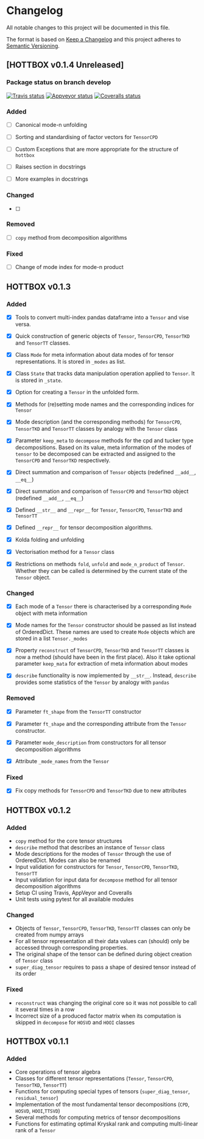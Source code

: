 # Changelog
All notable changes to this project will be documented in this file.

The format is based on [Keep a Changelog](http://keepachangelog.com/en/1.0.0/)
and this project adheres to [Semantic Versioning](http://semver.org/spec/v2.0.0.html).

## [HOTTBOX v0.1.4 Unreleased]

### Package status on branch develop
[![Travis status](https://img.shields.io/travis/hottbox/hottbox/develop.svg?label=TravisCI)](https://travis-ci.org/hottbox/hottbox/)
[![Appveyor status](https://ci.appveyor.com/api/projects/status/2ct6ku31v351s3d3/branch/develop?svg=true)](https://ci.appveyor.com/project/IlyaKisil/hottbox-6jq6a/branch/develop)
[![Coveralls status](https://img.shields.io/coveralls/github/hottbox/hottbox/develop.svg)](https://coveralls.io/github/hottbox/hottbox)

### Added
- [ ] Canonical mode-n unfolding
- [ ] Sorting and standardising of factor vectors for `TensorCPD`
- [ ] Custom Exceptions that are more appropriate for the structure of `hottbox`
- [ ] Raises section in docstrings
- [ ] More examples in docstrings


### Changed
- [ ]


### Removed
- [ ] ``copy`` method from decomposition algorithms


### Fixed
- [ ] Change of mode index for mode-n product




## HOTTBOX v0.1.3

### Added

- [x] Tools to convert multi-index pandas dataframe into a `Tensor` and vise versa.
- [x] Quick construction of generic objects of `Tensor`, `TensorCPD`, `TensorTKD` and `TensorTT` classes.
- [x] Class `Mode` for meta information about data modes of for tensor representations.
      It is stored in `_modes` as list.
- [x] Class `State` that tracks data manipulation operation applied to `Tensor`.
      It is stored in `_state`.      
- [x] Option for creating a `Tensor` in the unfolded form.
- [x] Methods for (re)setting mode names and the corresponding indices for `Tensor`
- [x] Mode description (and the corresponding methods) for `TensorCPD`, `TensorTKD` and `TensorTT` classes 
      by analogy with the `Tensor` class
- [x] Parameter `keep_meta` to `decompose` methods for the cpd and tucker type decompositions.
      Based on its value, meta information of the modes of `tensor` to be decomposed can be extracted
      and assigned to the `TensorCPD` and `TensorTKD` respectively.
- [x] Direct summation and comparison of `Tensor` objects (redefined `__add__`, `__eq__`)
- [x] Direct summation and comparison of `TensorCPD` and `TensorTKD` object (redefined `__add__`, `__eq__`)      
- [x] Defined `__str__` and `__repr__` for  `Tensor`, `TensorCPD`, `TensorTKD` and `TensorTT`
- [x] Defined `__repr__` for tensor decomposition algorithms.
- [x] Kolda folding and unfolding
- [x] Vectorisation method for a `Tensor` class
- [x] Restrictions on methods `fold`, `unfold` and `mode_n_product` of `Tensor`.
      Whether they can be called is determined by the current state of the `Tensor` object.


### Changed

- [x] Each mode of a `Tensor` there is characterised by a corresponding `Mode` object with meta information
- [x] Mode names for the `Tensor` constructor should be passed as list instead of OrderedDict.
      These names are used to create `Mode` objects which are stored in a  list `Tensor._modes`
- [x] Property `reconstruct` of `TensorCPD`, `TensorTKD` and `TensorTT` classes is now a method 
      (should have been in the first place). Also it take optional parameter `keep_mata` for extraction
      of meta information about modes
- [x] `describe` functionality is now implemented by `__str__`. Instead, `describe` provides some
      statistics of the `Tensor` by analogy with `pandas`
       

### Removed

- [x] Parameter `ft_shape` from the `TensorTT` constructor
- [x] Parameter `ft_shape` and the corresponding attribute from the `Tensor` constructor.
- [x] Parameter `mode_description` from constructors for all tensor decomposition algorithms
- [x] Attribute `_mode_names` from the `Tensor`


### Fixed

- [x] Fix copy methods for `TensorCPD` and `TensorTKD` due to new attributes



## HOTTBOX v0.1.2

### Added

- `copy` method for the core tensor structures
- `describe` method that describes an instance of `Tensor` class
- Mode descriptions for the modes of `Tensor` through the use of OrderedDict.
 Modes can also be renamed
- Input validation for constructors for `Tensor`, `TensorCPD`, `TensorTKD`, `TensorTT`
- Input validation for input data for `decompose` method for all tensor decomposition algorithms
- Setup CI using Travis, AppVeyor and Coveralls
- Unit tests using pytest for all available modules


### Changed

- Objects of `Tensor`, `TensorCPD`, `TensorTKD`, `TensorTT` classes can only be created from numpy arrays
- For all tensor representation all their data values can (should) only be accessed through corresponding properties.
- The original shape of the tensor can be defined during object creation of `Tensor` class
- `super_diag_tensor` requires to pass a shape of desired tensor instead of its order


### Fixed

- `reconstruct` was changing the original core so it was not possible to call it several times in a row
- Incorrect size of a produced factor matrix when its computation is skipped in `decompose` for `HOSVD` and `HOOI` classes 



## HOTTBOX v0.1.1

### Added

- Core operations of tensor algebra
- Classes for different tensor representations (`Tensor`, `TensorCPD`, `TensorTKD`, `TensorTT`)
- Functions for computing special types of tensors (`super_diag_tensor`, `residual_tensor`)
- Implementation of the most fundamental tensor decompositions (`CPD`, `HOSVD`, `HOOI`,`TTSVD`)
- Several methods for computing metrics of tensor decompositions
- Functions for estimating optimal Kryskal rank and computing multi-linear rank of a `Tensor`
